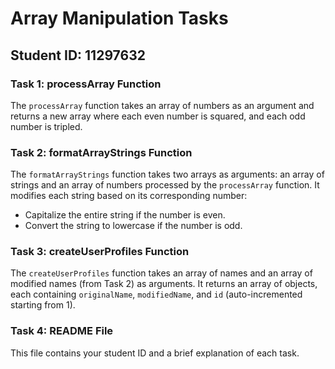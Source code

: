 # Array Manipulation Tasks

## Student ID: 11297632

### Task 1: processArray Function
The `processArray` function takes an array of numbers as an argument and returns a new array where each even number is squared, and each odd number is tripled.

### Task 2: formatArrayStrings Function
The `formatArrayStrings` function takes two arrays as arguments: an array of strings and an array of numbers processed by the `processArray` function. It modifies each string based on its corresponding number:

* Capitalize the entire string if the number is even.
* Convert the string to lowercase if the number is odd.
  
### Task 3: createUserProfiles Function
The `createUserProfiles` function takes an array of names and an array of modified names (from Task 2) as arguments. It returns an array of objects, each containing `originalName`, `modifiedName`, and `id` (auto-incremented starting from 1).

### Task 4: README File
This file contains your student ID and a brief explanation of each task.
